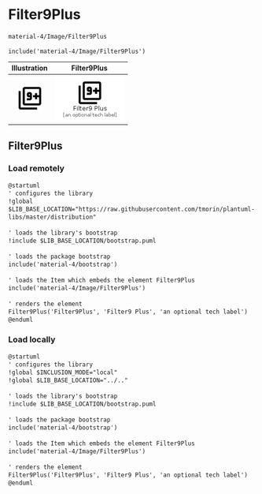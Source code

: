 # Filter9Plus


```text
material-4/Image/Filter9Plus
```

```text
include('material-4/Image/Filter9Plus')
```



| Illustration | Filter9Plus |
| :---: | :---: |
| ![illustration for Illustration](../../material-4/Image/Filter9Plus.png) | ![illustration for Filter9Plus](../../material-4/Image/Filter9Plus.Local.png) |




## Filter9Plus

### Load remotely
```plantuml
@startuml
' configures the library
!global $LIB_BASE_LOCATION="https://raw.githubusercontent.com/tmorin/plantuml-libs/master/distribution"

' loads the library's bootstrap
!include $LIB_BASE_LOCATION/bootstrap.puml

' loads the package bootstrap
include('material-4/bootstrap')

' loads the Item which embeds the element Filter9Plus
include('material-4/Image/Filter9Plus')

' renders the element
Filter9Plus('Filter9Plus', 'Filter9 Plus', 'an optional tech label')
@enduml
```

### Load locally
```plantuml
@startuml
' configures the library
!global $INCLUSION_MODE="local"
!global $LIB_BASE_LOCATION="../.."

' loads the library's bootstrap
!include $LIB_BASE_LOCATION/bootstrap.puml

' loads the package bootstrap
include('material-4/bootstrap')

' loads the Item which embeds the element Filter9Plus
include('material-4/Image/Filter9Plus')

' renders the element
Filter9Plus('Filter9Plus', 'Filter9 Plus', 'an optional tech label')
@enduml
```

